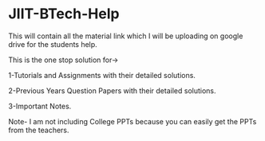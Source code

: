 # JIIT-BTech-Help
This will contain all the material link which I will be uploading on google drive for the students help.

This is the one stop solution for->

1-Tutorials and Assignments with their detailed solutions.

2-Previous Years Question Papers with their detailed solutions.

3-Important Notes.

Note-
I am not including College PPTs because you can easily get the PPTs from the teachers.

